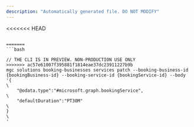 ```yaml
---
description: "Automatically generated file. DO NOT MODIFY"
---
```


<<<<<<< HEAD
```cli

=======
```bash

// THE CLI IS IN PREVIEW. NON-PRODUCTION USE ONLY
>>>>>>> ac57e61007f395881f1814eae37dc23911227b9b
mgc solutions booking-businesses services patch --booking-business-id {bookingBusiness-id} --booking-service-id {bookingService-id} --body '{\
    "@odata.type":"#microsoft.graph.bookingService",\
    "defaultDuration":"PT30M"\
}\
'

```